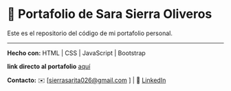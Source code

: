 # 👋 Portafolio de Sara Sierra Oliveros

Este es el repositorio del código de mi portafolio personal.

---

**Hecho con:** HTML | CSS | JavaScript | Bootstrap

**link directo al portafolio**  [aquí](https://sarynotfound.github.io/PORTAFOLIO/)

**Contacto:** ✉️ [sierrasarita026@gmail.com ] | 💼 [LinkedIn](https://www.linkedin.com/in/sara-sierra-oliveros-a3289a2b7/)

